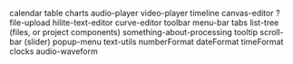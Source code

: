 calendar
table
charts
audio-player
video-player
timeline
canvas-editor ?
file-upload
hilite-text-editor
curve-editor
toolbar
menu-bar
tabs
list-tree (files, or project components)
something-about-processing
tooltip
scroll-bar (slider)
popup-menu
text-utils
	numberFormat
	dateFormat
	timeFormat
clocks
audio-waveform
